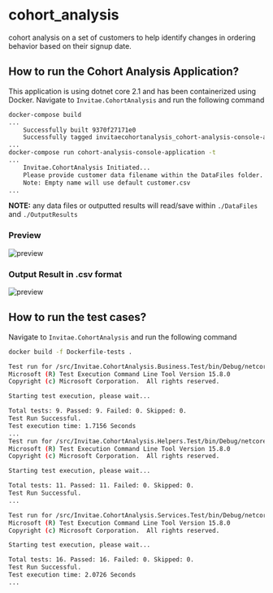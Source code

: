 # cohort_analysis
cohort analysis on a set of customers to help identify changes in ordering behavior based on their signup date.

## How to run the Cohort Analysis Application?
This application is using dotnet core 2.1 and has been containerized using Docker. Navigate to `Invitae.CohortAnalysis` and run the following command

```sh
docker-compose build
...
    Successfully built 9370f27171e0
    Successfully tagged invitaecohortanalysis_cohort-analysis-console-application:latest
...
docker-compose run cohort-analysis-console-application -t
...
    Invitae.CohortAnalysis Initiated...
    Please provide customer data filename within the DataFiles folder.
    Note: Empty name will use default customer.csv
...
```
**NOTE:** any data files or outputted results will read/save within `./DataFiles` and `./OutputResults`

### Preview
![preview](https://cl.ly/7e7df49ff1e2/Screen%252520Recording%2525202018-08-26%252520at%25252011.48%252520PM.gif)


### Output Result in .csv format
![preview](https://cl.ly/a499f1/Screen%252520Shot%2525202018-08-28%252520at%2525208.20.50%252520PM.png)

## How to run the test cases?
Navigate to `Invitae.CohortAnalysis` and run the following command
```sh
docker build -f Dockerfile-tests .
```

```sh
Test run for /src/Invitae.CohortAnalysis.Business.Test/bin/Debug/netcoreapp2.1/Invitae.CohortAnalysis.Business.Test.dll(.NETCoreApp,Version=v2.1)
Microsoft (R) Test Execution Command Line Tool Version 15.8.0
Copyright (c) Microsoft Corporation.  All rights reserved.

Starting test execution, please wait...

Total tests: 9. Passed: 9. Failed: 0. Skipped: 0.
Test Run Successful.
Test execution time: 1.7156 Seconds
...
Test run for /src/Invitae.CohortAnalysis.Helpers.Test/bin/Debug/netcoreapp2.1/Invitae.CohortAnalysis.Helpers.Test.dll(.NETCoreApp,Version=v2.1)
Microsoft (R) Test Execution Command Line Tool Version 15.8.0
Copyright (c) Microsoft Corporation.  All rights reserved.

Starting test execution, please wait...

Total tests: 11. Passed: 11. Failed: 0. Skipped: 0.
Test Run Successful.
...

Test run for /src/Invitae.CohortAnalysis.Services.Test/bin/Debug/netcoreapp2.1/Invitae.CohortAnalysis.Services.Test.dll(.NETCoreApp,Version=v2.1)
Microsoft (R) Test Execution Command Line Tool Version 15.8.0
Copyright (c) Microsoft Corporation.  All rights reserved.

Starting test execution, please wait...

Total tests: 16. Passed: 16. Failed: 0. Skipped: 0.
Test Run Successful.
Test execution time: 2.0726 Seconds
...
```
